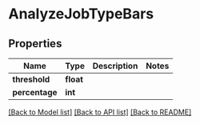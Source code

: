 # AnalyzeJobTypeBars

## Properties
Name | Type | Description | Notes
------------ | ------------- | ------------- | -------------
**threshold** | **float** |  | 
**percentage** | **int** |  | 

[[Back to Model list]](../README.md#documentation-for-models) [[Back to API list]](../README.md#documentation-for-api-endpoints) [[Back to README]](../README.md)


